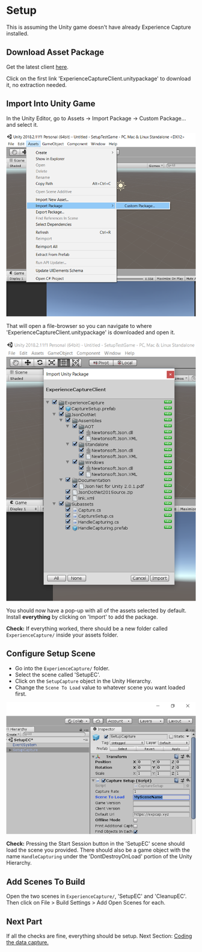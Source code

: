 # Setup

This is assuming the Unity game doesn't have already Experience Capture installed.

## Download Asset Package

Get the latest client [here](https://github.com/jhburns/ExperienceCapture/releases/tag/client.1.2.0).

Click on the first link 'ExperienceCaptureClient.unitypackage' to download it, no extraction needed.

## Import Into Unity Game

In the Unity Editor, go to Assets -> Import Package -> Custom Package... and select it.

![Opening asset menu](images/import_package.png)

That will open a file-browser so you can navigate to where 'ExperienceCaptureClient.unitypackage'
is downloaded and open it. 

![Importing package](images/import_menu.png)

You should now have a pop-up with all of the assets selected by default. Install **everything** by clicking on
'Import' to add the package.

**Check:** If everything worked, there should be a new folder called `ExperienceCapture/` inside your assets folder.

## Configure Setup Scene

- Go into the `ExperienceCapture/` folder.
- Select the scene called 'SetupEC'.
- Click on the `SetupCapture` object in the Unity Hierarchy.
- Change the `Scene To Load` value to whatever scene you want loaded first.

![Scene to load](images/scene_to_load.png)

**Check:** Pressing the Start Session button in the 'SetupEC' scene should load the scene you provided.
There should also be a game object with the name `HandleCapturing` under the 'DontDestroyOnLoad' portion of the Unity Hierarchy.

## Add Scenes To Build

Open the two scenes in `ExperienceCapture/`, 'SetupEC' and 'CleanupEC'. Then click on File > Build Settings > Add Open Scenes for each.

## Next Part

If all the checks are fine, everything should be setup. Next Section: [Coding the data capture.](Coding.md)